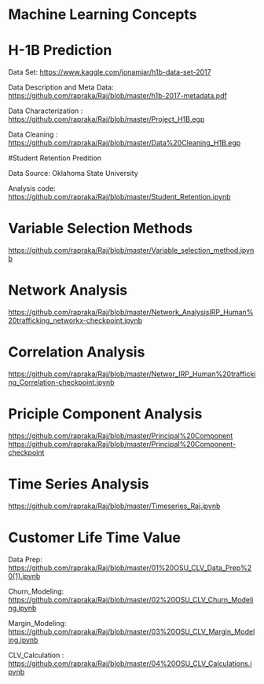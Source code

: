 # Machine Learning Concepts


# H-1B Prediction

Data Set: https://www.kaggle.com/jonamjar/h1b-data-set-2017

Data Description and Meta Data: https://github.com/rapraka/Raj/blob/master/h1b-2017-metadata.pdf

Data Characterization : https://github.com/rapraka/Raj/blob/master/Project_H1B.egp

Data Cleaning : https://github.com/rapraka/Raj/blob/master/Data%20Cleaning_H1B.egp










#Student Retention Predition 

Data Source: Oklahoma State University

Analysis code: https://github.com/rapraka/Raj/blob/master/Student_Retention.ipynb


# Variable Selection Methods

https://github.com/rapraka/Raj/blob/master/Variable_selection_method.ipynb

# Network Analysis

https://github.com/rapraka/Raj/blob/master/Network_AnalysisIRP_Human%20trafficking_networkx-checkpoint.ipynb

# Correlation Analysis

https://github.com/rapraka/Raj/blob/master/Networ_IRP_Human%20trafficking_Correlation-checkpoint.ipynb

# Priciple Component Analysis

https://github.com/rapraka/Raj/blob/master/Principal%20Component
https://github.com/rapraka/Raj/blob/master/Principal%20Component-checkpoint

# Time Series Analysis

https://github.com/rapraka/Raj/blob/master/Timeseries_Raj.ipynb

# Customer Life Time Value
Data Prep: https://github.com/rapraka/Raj/blob/master/01%20OSU_CLV_Data_Prep%20(1).ipynb

Churn_Modeling: https://github.com/rapraka/Raj/blob/master/02%20OSU_CLV_Churn_Modeling.ipynb

Margin_Modeling: https://github.com/rapraka/Raj/blob/master/03%20OSU_CLV_Margin_Modeling.ipynb

CLV_Calculation : https://github.com/rapraka/Raj/blob/master/04%20OSU_CLV_Calculations.ipynb

